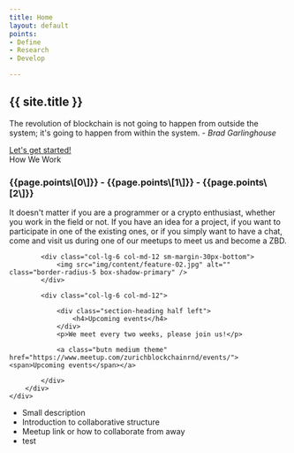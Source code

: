 ```yaml
---
title: Home
layout: default
points:
- Define
- Research
- Develop

---
```

<!-- Start banner Section -->
<section class="parallax screen-height" data-overlay-dark="5" data-background="assets/img/slider/background.png">
<div class="absolute-middle-center z-index-1 width-100">
<div class="container">
<div class="row">
<div class="col-md-12">
<div class="text-center center-col width-80 xs-width-100">
<h1 class="text-white font-size50 md-font-size42 sm-font-size28 font-weight-700">{{ site.title }}</h1>
<p class="text-white width-80 xs-width-100 center-col font-size16 line-height-30 xs-font-size14 xs-line-height-26">
The revolution of blockchain is not going to happen from outside the system; it's going to happen from within the system.
- <i>Brad Garlinghouse</i></p>
<a class="butn medium theme" href="https://zbrd.org/getStarted.html"><span>Let's get started!</span></a>
</div>
</div>
</div>
</div>
</div>
</section>
<!-- end banner Section -->

<!-- start we work section -->
<section class="bg-very-light-gray">
<div class="container">
<div class="section-heading"><span>How We Work</span>
<h3>{{page.points\[0\]}} - {{page.points\[1\]}} - {{page.points\[2\]}}</h3>
<p class="width-55 sm-width-75 xs-width-95">
It doesn't matter if you are a programmer or a crypto enthusiast, whether you work in the field or not. If you have an idea for a project, if you want to participate in one of the existing ones, or if you simply want to have a chat, come and visit us during one of our meetups to meet us and become a ZBD.
</p>
</div>
</div>

<!-- end we work section -->

<!-- start feature section -->
<section class="bg-very-light-gray">
<div class="container">
<div class="row margin-50px-bottom sm-margin-30px-bottom">

            <div class="col-lg-6 col-md-12 sm-margin-30px-bottom">
                <img src="img/content/feature-02.jpg" alt="" class="border-radius-5 box-shadow-primary" />
            </div>
    
            <div class="col-lg-6 col-md-12">
    
                <div class="section-heading half left">
                    <h4>Upcoming events</h4>
                </div>
                <p>We meet every two weeks, please join us!</p>
    
                <a class="butn medium theme" href="https://www.meetup.com/zurichblockchainrnd/events/"><span>Upcoming events</span></a>
    
            </div>
        </div>
    </div>

</section>
<!-- end feature section -->
<section class="bg-very-light-gray">
<div class="container">
<ul>
<li>Small description</li>
<li>Introduction to collaborative structure</li>
<li>Meetup link or how to collaborate from away</li>
<li>test</li>
</ul> </div> </section>
